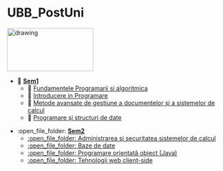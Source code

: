 # UBB_PostUni

<img src="http://www.cs.ubbcluj.ro/wp-content/uploads/Post-universitar-Informatica-2017.jpg" alt="drawing" width="200" height="100"/>

[//]: # "---------------------------------------------------------------------------
        Using Markdown: https://guides.github.com/features/mastering-markdown/#examples
        https://help.github.com/en/articles/basic-writing-and-formatting-syntax
         ---------------------------------------------------------------------------
         ** Used to bold text
         [linkText](a.html) Used to create a hyperlink
         Emoji: https://github.com/ikatyang/emoji-cheat-sheet/blob/master/README.md
         * Used for an ordered list
           * Used for an unordered sub point
        ----------------------------------------------------------------------------
"

* :open_file_folder: [ **Sem1** ](https://github.com/gdincu/UBB_PostUni/tree/master/Sem1)
  * :open_file_folder: [ Fundamentele Programarii si algoritmica ](https://github.com/gdincu/UBB_PostUni/tree/master/Sem1/Fundamentele%20program%C4%83rii%20%C5%9Fi%20algoritmic%C4%83)
  * :open_file_folder: [ Introducere in Programare ](https://github.com/gdincu/UBB_PostUni/tree/master/Sem1/Introducere%20%C3%AEn%20programare)
  * :open_file_folder: [ Metode avansate de gestiune a documentelor și a sistemelor de calcul ](https://github.com/gdincu/UBB_PostUni/tree/master/Sem1/Metode%20avansate%20de%20gestiune%20a%20documentelor%20%C8%99i%20a%20sistemelor%20de%20calcul)
  * :open_file_folder: [ Programare și structuri de date ](https://github.com/gdincu/UBB_PostUni/tree/master/Sem1/Programare%20%C8%99i%20structuri%20de%20date)

[//]: # "---------------------------------------------------------------------------
        Using HTML
        ---------------------------------------------------------------------------
        -
        ----------------------------------------------------------------------------
"
<ul>
     <li>
        :open_file_folder:
        <a href="https://github.com/gdincu/UBB_PostUni/tree/master/Sem2">
        <b>Sem2</b>
        </a>
        <ul>
                <li>
                        <a href="https://github.com/gdincu/UBB_PostUni/tree/master/Sem2/Administrarea%20si%20securitatea%20sistemelor%20de%20calcul"> 
          :open_file_folder:  Administrarea si securitatea sistemelor de calcul 
                        </a>
                </li>
                <li>
                        <a href="https://github.com/gdincu/UBB_PostUni/tree/master/Sem2/Baze%20de%20date"> 
          :open_file_folder:  Baze de date
                        </a>
                </li>
                <li>
                        <a href="https://github.com/gdincu/UBB_PostUni/tree/master/Sem2/Programare%20orientat%C4%83%20obiect%20(Java)"> 
          :open_file_folder:  Programare orientată obiect (Java)
                        </a>
                </li>
                <li>
                        <a href="https://github.com/gdincu/UBB_PostUni/tree/master/Sem2/Tehnologii%20web%20client-side"> 
          :open_file_folder:  Tehnologii web client-side
                        </a>
                </li>
        </ul>
     </li>
</ul>
